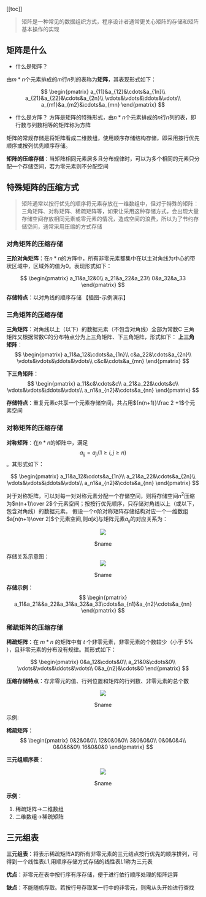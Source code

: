 [[toc]]
> 矩阵是一种常见的数据组织方式，程序设计者通常更关心矩阵的存储和矩阵基本操作的实现
## 矩阵是什么

- 什么是矩阵？

由$m*n$个元素排成的$m$行$n$列的表称为**矩阵**，其表现形式如下：

$$
\begin{pmatrix}
a_{11}&a_{12}&\cdots&a_{1n}\\
a_{21}&a_{22}&\cdots&a_{2n}\\
\vdots&\vdots&\ddots&\vdots\\
a_{m1}&a_{m2}&\cdots&a_{mn}
\end{pmatrix}
$$

- 什么是方阵？
方阵是矩阵的特殊形式，由$n*n$个元素排成的$n$行$n$列的表，即行数与列数相等的矩阵称为方阵

矩阵的常规存储是将矩阵看成二维数组，使用顺序存储结构存储，即采用按行优先顺序或按列优先顺序存储。

**矩阵的压缩存储**：当矩阵相同元素居多且分布规律时，可以为多个相同的元素只分配一个存储空间，若为零元素则不分配空间

## 特殊矩阵的压缩方式
> 矩阵通常以按行优先的顺序将元素存放在一维数组中，但对于特殊的矩阵：三角矩阵、对称矩阵、稀疏矩阵等，如果让采用这种存储方式，会出现大量存储空间存放相同元素或零元素的情况，造成空间的浪费，所以为了节约存储空间，通常采用压缩的方式存储

### 对角矩阵的压缩存储
**三阶对角矩阵**：在$n*n$的方阵中，所有非零元素都集中在以主对角线为中心的带状区域中，区域外的值为0。表现形式如下：

$$
\begin{pmatrix}
a_11&a_12&0\\
a_21&a_22&a_23\\
0&a_32&a_33
\end{pmatrix}
$$

**存储特点**：以对角线的顺序存储
【插图-示例演示】

### 三角矩阵的压缩存储
**三角矩阵**：对角线以上（以下）的数据元素（不包含对角线）全部为常数C
三角矩阵又根据常数C的分布特点分为上三角矩阵、下三角矩阵，形式如下：
**上三角矩阵**：
$$
\begin{pmatrix}
a_11&a_12&\cdots&a_{1n}\\
c&a_22&\cdots&a_{2n}\\
\vdots&\vdots&\ddots&\vdots\\
c&c&\cdots&a_{mn}
\end{pmatrix}
$$

**下三角矩阵**：
$$
\begin{pmatrix}
a_11&c&\cdots&c\\
a_21&a_22&\cdots&c\\
\vdots&\vdots&\ddots&\vdots\\
a_n1&a_{n2}&\cdots&a_{nn}
\end{pmatrix}
$$

**存储特点**：重复元素$c$共享一个元素存储空间，共占用${n(n+1)}\frac 2 +1$个元素空间

### 对称矩阵的压缩存储
**对称矩阵**：在$n*n$的矩阵中，满足$$a_{ij}=a_{ji}(1\ge i,j\ge n)$$。其形式如下：

$$
\begin{pmatrix}
a_11&a_12&\cdots&a_{1n}\\
a_21&a_22&\cdots&a_{2n}\\
\vdots&\vdots&\ddots&\vdots\\
a_n1&a_{n2}&\cdots&a_{nn}
\end{pmatrix}
$$

对于对称矩阵，可以对每一对对称元素分配一个存储空间，则将存储空间$n^2$压缩为$n(n+1)\over 2$个元素空间；按按行优先顺序，只存储对角线以上（或以下，包含对角线）的数据元素。
假设一个$n$阶对称矩阵存储结构对应一个一维数组$a[n(n+1)\over 2]$个元素空间,则$a[k]$与矩阵元素$a_{ij}$的对应关系为：
<div align="center">
    <img src="https://blog-review-notes.oss-cn-beijing.aliyuncs.com/algorithm/data-structures/_images/矩阵_对称矩阵关系.png">
    <p>$name</p>
</div>
存储关系示意图：
<div align="center">
    <img src="https://blog-review-notes.oss-cn-beijing.aliyuncs.com/algorithm/data-structures/_images/矩阵_对称矩阵的压缩存储.png">
    <p>$name</p>
</div>

**存储示例**：
$$
\begin{pmatrix}
a_11&a_21&&a_22&a_31&a_32&a_33\cdots&a_{n1}&a_{n2}\cdots&a_{nn}
\end{pmatrix}
$$


### 稀疏矩阵的压缩存储
**稀疏矩阵**：在 $m * n$ 的矩阵中有 $t$ 个非零元素，非零元素的个数较少（小于 5% ），且非零元素的分布没有规律。其形式如下：

$$
\begin{pmatrix}
0&a_12&\cdots&0\\
a_21&0&\cdots&0\\
\vdots&\vdots&\ddots&\vdots\\
0&a_{n2}&\cdots&0
\end{pmatrix}
$$

**压缩存储特点**：存非零元的值、行列位置和矩阵的行列数、非零元素的总个数

<div align="center">
    <img src="https://blog-review-notes.oss-cn-beijing.aliyuncs.com/algorithm/data-structures/_images/矩阵_三元组.png">
    <p>$name</p>
</div>

示例:

**稀疏矩阵**：
$$
\begin{pmatrix}
0&2&0&0\\
12&0&0&0\\
3&0&0&0\\
0&0&0&4\\
0&0&6&0\\
16&0&0&0
\end{pmatrix}
$$

**三元组顺序表**：

<div align="center">
    <img src="https://blog-review-notes.oss-cn-beijing.aliyuncs.com/algorithm/data-structures/_images/线性表_稀疏矩阵存储.png">
    <p>$name</p>
</div>

**示例**：
1. 稀疏矩阵->二维数组
1. 二维数组->稀疏矩阵

## 三元组表
**三元组表**：将表示稀疏矩阵A的所有非零元素的三元结点按行优先的顺序排列，可得到一个线性表$L1$,用顺序存储方式存储的线性表$L1$称为三元表

**优点**：非零元在表中按行序有序存储，便于进行依行顺序处理的矩阵运算

**缺点**：不能随机存取。若按行号存取某一行中的非零元，则需从头开始进行查找

